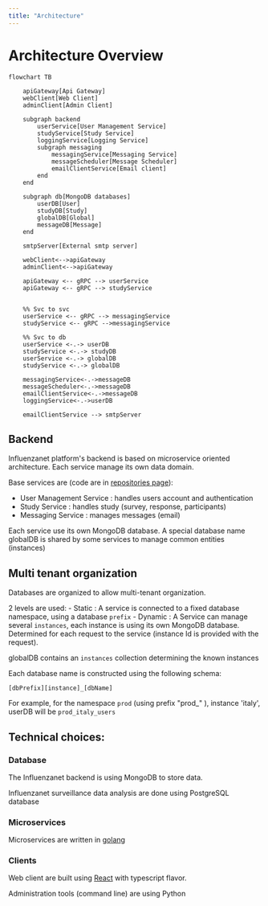 ```yaml
---
title: "Architecture"
---
```


# Architecture Overview

```mermaid
flowchart TB

    apiGateway[Api Gateway]
    webClient[Web Client]
    adminClient[Admin Client]

    subgraph backend
        userService[User Management Service]
        studyService[Study Service]
        loggingService[Logging Service]
        subgraph messaging
            messagingService[Messaging Service]
            messageScheduler[Message Scheduler]
            emailClientService[Email client]
        end
    end

    subgraph db[MongoDB databases]
        userDB[User]
        studyDB[Study]
        globalDB[Global]
        messageDB[Message]
    end

    smtpServer[External smtp server]

    webClient<-->apiGateway
    adminClient<-->apiGateway
    
    apiGateway <-- gRPC --> userService
    apiGateway <-- gRPC --> studyService

    
    %% Svc to svc
    userService <-- gRPC --> messagingService
    studyService <-- gRPC -->messagingService

    %% Svc to db 
    userService <-.-> userDB
    studyService <-.-> studyDB
    userService <-.-> globalDB
    studyService <-.-> globalDB

    messagingService<-.->messageDB
    messageScheduler<-.->messageDB
    emailClientService<-.->messageDB
    loggingService<-.->userDB

    emailClientService --> smtpServer

```

## Backend

Influenzanet platform's backend is based on microservice oriented architecture. Each service manage its own data domain.

Base services are (code are in [repositories page](./repositories)):

- User Management Service : handles users account and authentication 
- Study Service : handles study (survey, response, participants)
- Messaging Service : manages messages (email)

Each service use its own MongoDB database. A special database name globalDB is shared by some services to manage common entities (instances)

## Multi tenant organization

Databases are organized to allow multi-tenant organization.

2 levels are used:
    - Static : A service is connected to a fixed database namespace, using a database `prefix`
    - Dynamic : A Service can manage several `instances`, each instance is using its own MongoDB database. Determined for each request to the service (instance Id is provided with the request).

globalDB contains an `instances` collection determining the known instances 

Each database name is constructed using the following schema:

    [dbPrefix][instance]_[dbName] 

For example, for the namespace `prod` (using prefix "prod_" ), instance 'italy',  userDB will be `prod_italy_users`

## Technical choices:

### Database

The Influenzanet backend is using MongoDB to store data.

Influenzanet surveillance data analysis are done using PostgreSQL database

### Microservices

Microservices are written in [golang](https://go.dev/)

### Clients

Web client are built using [React](https://react.dev/) with typescript flavor.

Administration tools (command line) are using Python

